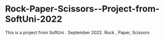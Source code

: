 # Rock-Paper-Scissors--Project-from-SoftUni-2022
This is a project from SoftUni . September 2022. Rock , Paper, Scissors
